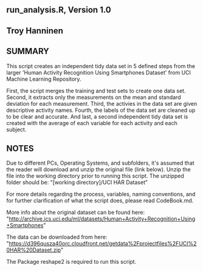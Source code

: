 run_analysis.R, Version 1.0
-------------------
Troy Hanninen
-------------------

SUMMARY
-------------------
This script creates an independent tidy data set in 5 defined steps
from the larger 'Human Activity Recognition Using Smartphones Dataset'
from UCI Machine Learning Repository.

First, the script merges the training and test sets to create one data
set.  Second, it extracts only the measurements on the mean and standard
deviation for each measurement. Third, the activies in the data set
are given descriptive activity names.  Fourth, the labels of the data set
are cleaned up to be clear and accurate.  And last, a second independent
tidy data set is created with the average of each variable for each 
activity and each subject.

NOTES
-------------------
Due to different PCs, Operating Systems, and subfolders, it's assumed that
the reader will download and unzip the original file (link below).  Unzip
the file into the working directory prior to running this script.  The
unzipped folder should be: "[working directory]/UCI HAR Dataset"

For more details regarding the process, variables, naming conventions, and for further
clarification of what the script does, please read CodeBook.md.

More info about the original dataset can be found here:
"http://archive.ics.uci.edu/ml/datasets/Human+Activity+Recognition+Using+Smartphones"

The data can be downloaded from here:
"https://d396qusza40orc.cloudfront.net/getdata%2Fprojectfiles%2FUCI%20HAR%20Dataset.zip"

The Package reshape2 is required to run this script.
